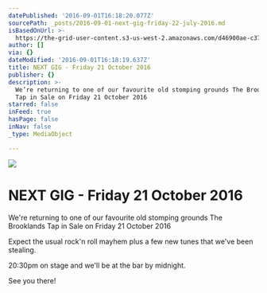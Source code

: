 ```yaml
---
datePublished: '2016-09-01T16:18:20.077Z'
sourcePath: _posts/2016-09-01-next-gig-friday-22-july-2016.md
isBasedOnUrl: >-
  https://the-grid-user-content.s3-us-west-2.amazonaws.com/d46900ae-c377-4d4e-863e-7d6afd6416d9.jpg
author: []
via: {}
dateModified: '2016-09-01T16:18:19.637Z'
title: NEXT GIG - Friday 21 October 2016
publisher: {}
description: >-
  We’re returning to one of our favourite old stomping grounds The Brooklands
  Tap in Sale on Friday 21 October 2016
starred: false
inFeed: true
hasPage: false
inNav: false
_type: MediaObject

---
```

![](https://the-grid-user-content.s3-us-west-2.amazonaws.com/d46900ae-c377-4d4e-863e-7d6afd6416d9.jpg)

# NEXT GIG - Friday 21 October 2016

We're returning to one of our favourite old stomping grounds The Brooklands Tap in Sale on Friday 21 October 2016

Expect the usual rock'n roll mayhem plus a few new tunes that we've been stealing.

20:30pm on stage and we'll be at the bar by midnight.

See you there!